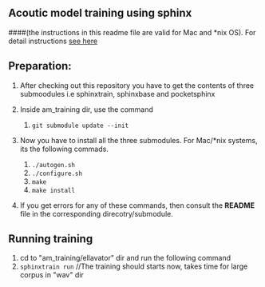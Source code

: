## Acoutic model training using sphinx 
####(the instructions in this readme file are valid for Mac and *nix OS). For detail instructions [see here](http://cmusphinx.sourceforge.net/wiki/tutorialam)

## Preparation:
1. After checking out this repository you have to get the contents of three submoodules i.e sphinxtrain, sphinxbase and pocketsphinx

2. Inside am_training dir, use the command

    1. `git submodule update --init `
    
3. Now you have to install all the three submodules. For Mac/*nix systems, its the following commads.
    1. `./autogen.sh`
    2. `./configure.sh`
    3. `make`
    4. `make install`
4. If you get errors for any of these commands, then consult the **README** file in the corresponding direcotry/submodule.

## Running training

1. cd to "am_training/ellavator" dir and run the following command
  1. `sphinxtrain run`    //The training should starts now, takes time for large corpus in "wav" dir
